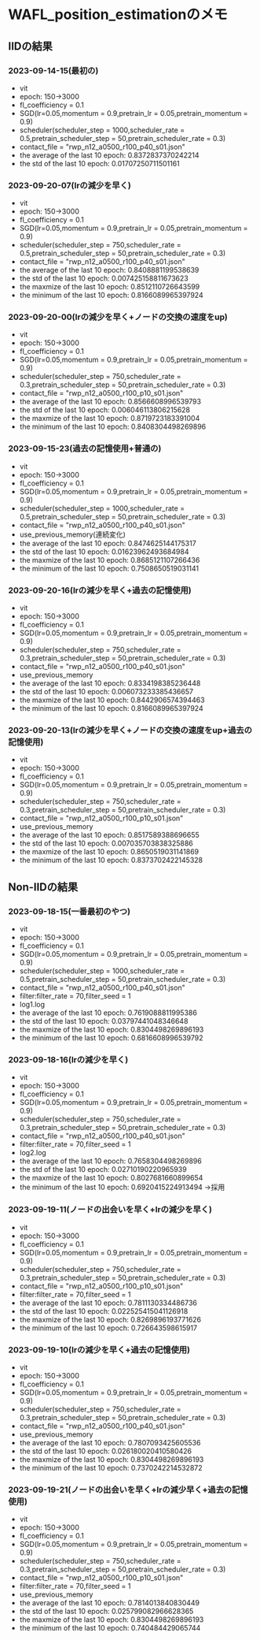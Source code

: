 # WAFL_position_estimationのメモ

## IIDの結果

### 2023-09-14-15(最初の)

- vit
- epoch: 150->3000
- fl_coefficiency = 0.1
- SGD(lr=0.05,momentum = 0.9,pretrain_lr = 0.05,pretrain_momentum = 0.9)
- scheduler(scheduler_step = 1000,scheduler_rate = 0.5,pretrain_scheduler_step = 50,pretrain_scheduler_rate = 0.3)
- contact_file = "rwp_n12_a0500_r100_p40_s01.json"
- the average of the last 10 epoch: 0.8372837370242214
- the std of the last 10 epoch: 0.01707250711501161

### 2023-09-20-07(lrの減少を早く)

- vit
- epoch: 150->3000
- fl_coefficiency = 0.1
- SGD(lr=0.05,momentum = 0.9,pretrain_lr = 0.05,pretrain_momentum = 0.9)
- scheduler(scheduler_step = 750,scheduler_rate = 0.5,pretrain_scheduler_step = 50,pretrain_scheduler_rate = 0.3)
- contact_file = "rwp_n12_a0500_r100_p40_s01.json"
- the average of the last 10 epoch: 0.8408881199538639
- the std of the last 10 epoch: 0.007425158811673623
- the maxmize of the last 10 epoch: 0.8512110726643599
- the minimum of the last 10 epoch: 0.8166089965397924

### 2023-09-20-00(lrの減少を早く+ノードの交換の速度をup)

- vit
- epoch: 150->3000
- fl_coefficiency = 0.1
- SGD(lr=0.05,momentum = 0.9,pretrain_lr = 0.05,pretrain_momentum = 0.9)
- scheduler(scheduler_step = 750,scheduler_rate = 0.3,pretrain_scheduler_step = 50,pretrain_scheduler_rate = 0.3)
- contact_file = "rwp_n12_a0500_r100_p10_s01.json"
- the average of the last 10 epoch: 0.8566608996539793
- the std of the last 10 epoch: 0.006046113806215628
- the maxmize of the last 10 epoch: 0.8719723183391004
- the minimum of the last 10 epoch: 0.8408304498269896

### 2023-09-15-23(過去の記憶使用+普通の)

- vit
- epoch: 150->3000
- fl_coefficiency = 0.1
- SGD(lr=0.05,momentum = 0.9,pretrain_lr = 0.05,pretrain_momentum = 0.9)
- scheduler(scheduler_step = 1000,scheduler_rate = 0.5,pretrain_scheduler_step = 50,pretrain_scheduler_rate = 0.3)
- contact_file = "rwp_n12_a0500_r100_p40_s01.json"
- use_previous_memory(連続変化)
- the average of the last 10 epoch: 0.8474625144175317
- the std of the last 10 epoch: 0.01623962493684984
- the maxmize of the last 10 epoch: 0.8685121107266436
- the minimum of the last 10 epoch: 0.7508650519031141

### 2023-09-20-16(lrの減少を早く+過去の記憶使用)

- vit
- epoch: 150->3000
- fl_coefficiency = 0.1
- SGD(lr=0.05,momentum = 0.9,pretrain_lr = 0.05,pretrain_momentum = 0.9)
- scheduler(scheduler_step = 750,scheduler_rate = 0.3,pretrain_scheduler_step = 50,pretrain_scheduler_rate = 0.3)
- contact_file = "rwp_n12_a0500_r100_p40_s01.json"
- use_previous_memory
- the average of the last 10 epoch: 0.8334198385236448
- the std of the last 10 epoch: 0.006073233385436657
- the maxmize of the last 10 epoch: 0.8442906574394463
- the minimum of the last 10 epoch: 0.8166089965397924

### 2023-09-20-13(lrの減少を早く+ノードの交換の速度をup+過去の記憶使用)

- vit
- epoch: 150->3000
- fl_coefficiency = 0.1
- SGD(lr=0.05,momentum = 0.9,pretrain_lr = 0.05,pretrain_momentum = 0.9)
- scheduler(scheduler_step = 750,scheduler_rate = 0.3,pretrain_scheduler_step = 50,pretrain_scheduler_rate = 0.3)
- contact_file = "rwp_n12_a0500_r100_p10_s01.json"
- use_previous_memory
- the average of the last 10 epoch: 0.8517589388696655
- the std of the last 10 epoch: 0.007035703838325886
- the maxmize of the last 10 epoch: 0.8650519031141869
- the minimum of the last 10 epoch: 0.8373702422145328

## Non-IIDの結果

### 2023-09-18-15(一番最初のやつ)

- vit
- epoch: 150->3000
- fl_coefficiency = 0.1
- SGD(lr=0.05,momentum = 0.9,pretrain_lr = 0.05,pretrain_momentum = 0.9)
- scheduler(scheduler_step = 1000,scheduler_rate = 0.5,pretrain_scheduler_step = 50,pretrain_scheduler_rate = 0.3)
- contact_file = "rwp_n12_a0500_r100_p40_s01.json"
- filter:filter_rate = 70,filter_seed = 1
- log1.log
- the average of the last 10 epoch: 0.7619088811995386
- the std of the last 10 epoch: 0.03797441048346648
- the maxmize of the last 10 epoch: 0.8304498269896193
- the minimum of the last 10 epoch: 0.6816608996539792

### 2023-09-18-16(lrの減少を早く)

- vit
- epoch: 150->3000
- fl_coefficiency = 0.1
- SGD(lr=0.05,momentum = 0.9,pretrain_lr = 0.05,pretrain_momentum = 0.9)
- scheduler(scheduler_step = 750,scheduler_rate = 0.3,pretrain_scheduler_step = 50,pretrain_scheduler_rate = 0.3)
- contact_file = "rwp_n12_a0500_r100_p40_s01.json"
- filter:filter_rate = 70,filter_seed = 1
- log2.log
- the average of the last 10 epoch: 0.7658304498269896
- the std of the last 10 epoch: 0.02710190220965939
- the maxmize of the last 10 epoch: 0.8027681660899654
- the minimum of the last 10 epoch: 0.6920415224913494
->採用

### 2023-09-19-11(ノードの出会いを早く+lrの減少を早く)

- vit
- epoch: 150->3000
- fl_coefficiency = 0.1
- SGD(lr=0.05,momentum = 0.9,pretrain_lr = 0.05,pretrain_momentum = 0.9)
- scheduler(scheduler_step = 750,scheduler_rate = 0.3,pretrain_scheduler_step = 50,pretrain_scheduler_rate = 0.3)
- contact_file = "rwp_n12_a0500_r100_p10_s01.json"
- filter:filter_rate = 70,filter_seed = 1
- the average of the last 10 epoch: 0.7811130334486736
- the std of the last 10 epoch: 0.022525415041126918
- the maxmize of the last 10 epoch: 0.8269896193771626
- the minimum of the last 10 epoch: 0.726643598615917

### 2023-09-19-10(lrの減少を早く+過去の記憶使用)

- vit
- epoch: 150->3000
- fl_coefficiency = 0.1
- SGD(lr=0.05,momentum = 0.9,pretrain_lr = 0.05,pretrain_momentum = 0.9)
- scheduler(scheduler_step = 750,scheduler_rate = 0.3,pretrain_scheduler_step = 50,pretrain_scheduler_rate = 0.3)
- contact_file = "rwp_n12_a0500_r100_p40_s01.json"
- use_previous_memory
- the average of the last 10 epoch: 0.7807093425605536
- the std of the last 10 epoch: 0.026180020410580426
- the maxmize of the last 10 epoch: 0.8304498269896193
- the minimum of the last 10 epoch: 0.7370242214532872

### 2023-09-19-21(ノードの出会いを早く+lrの減少早く+過去の記憶使用)

- vit
- epoch: 150->3000
- fl_coefficiency = 0.1
- SGD(lr=0.05,momentum = 0.9,pretrain_lr = 0.05,pretrain_momentum = 0.9)
- scheduler(scheduler_step = 750,scheduler_rate = 0.3,pretrain_scheduler_step = 50,pretrain_scheduler_rate = 0.3)
- contact_file = "rwp_n12_a0500_r100_p10_s01.json"
- filter:filter_rate = 70,filter_seed = 1
- use_previous_memory
- the average of the last 10 epoch: 0.7814013840830449
- the std of the last 10 epoch: 0.025799082966628365
- the maxmize of the last 10 epoch: 0.8304498269896193
- the minimum of the last 10 epoch: 0.740484429065744

